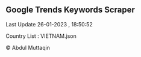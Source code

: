 

## Google Trends Keywords Scraper 
 
Last Update 26-01-2023 , 18:50:52

Country List :
VIETNAM.json



© Abdul Muttaqin 
